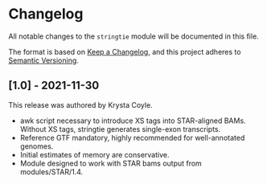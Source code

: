 # Changelog

All notable changes to the `stringtie` module will be documented in this file.

The format is based on [Keep a Changelog](https://keepachangelog.com/en/1.0.0/),
and this project adheres to [Semantic Versioning](https://semver.org/spec/v2.0.0.html).

## [1.0] - 2021-11-30

This release was authored by Krysta Coyle.

- awk script necessary to introduce XS tags into STAR-aligned BAMs. Without XS tags, stringtie generates single-exon transcripts.
- Reference GTF mandatory, highly recommended for well-annotated genomes.
- Initial estimates of memory are conservative.
- Module designed to work with STAR bams output from modules/STAR/1.4.
